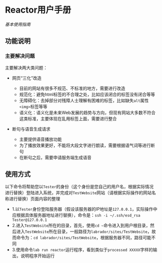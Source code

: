 # Reactor用户手册

*基本使用指南*


## 功能说明

### 主要解决问题

主要解决两大类问题：

- 网页“三化”改造
	* 目前的网站有很多不规范、不标准的地方，需要进行改造
	* 规范化：避免html标签的不合理之处，比如应该闭合的标签没有闭合等等
	* 无障碍化：去掉部分对残障人士理解有困难的标签，比如缺失`alt`属性`<img>`标签等等
	* 语义化：语义化是未来Web发展的趋势与方向，但现有网站大多数不符合这类标准，主要体现在乱用标签上面，需要进行整合
	
- 断句与语音生成请求
	* 主要提供语音播放功能
	* 为了播放效果更好，不能将大段文字进行朗读，需要根据语气词等进行断句
	* 在断句之后，需要申请服务端生成语音
	
## 使用方式
以下命令将帮助您以```Tester```的身份（这个身份是您自己的用户名，根据实际情况进行替换）登陆进入系统，并完成对```TestWebsite```网站（请根据实际操作的网站名称进行替换）页面内容的整理

* 1.以```Tester```身份登陆服务器（假设该服务器的IP地址是```127.0.0.1```，实际操作中应根据具体服务器地址进行替换），命令是：```ssh -i ~/.ssh/esd_rsa Tester@127.0.0.1```
* 2.进入```TestWebsite```所在的目录，首先，使用```cd ~```命令进入到用户根目录，然后进入```TestWebsite```所在目录，一般路径为```labrador/sites/TestWebsite```，故而命令为：```cd labrador/sites/TestWebsite```，根据服务器不同，路径可能不同
* 3.使用命令```lab run reactor```运行程序，看到类似于```processed XXXXX```字样的输出，说明程序开始运行